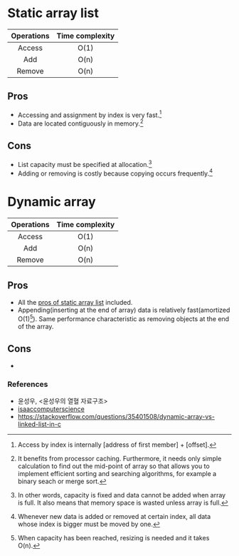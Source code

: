 # Static array list

| Operations  | Time complexity |
| :---------: | :-------------: |
| Access      | O(1)            |
| Add         | O(n)            |
| Remove      | O(n)            |

## Pros

- Accessing and assignment by index is very fast.[^static_arraylist_pros_1]
- Data are located contiguously in memory.[^static_arraylist_pros_2]

## Cons

- List capacity must be specified at allocation.[^static_arraylist_cons_1]
- Adding or removing is costly because copying occurs frequently.[^static_arraylist_cons_2]

# Dynamic array

| Operations  | Time complexity |
| :---------: | :-------------: |
| Access      | O(1)            |
| Add         | O(n)            |
| Remove      | O(n)            |

## Pros

- All the [pros of static array list](#pros) included.
- Appending(inserting at the end of array) data is relatively fast(amortized O(1)[^dynamic_arraylist_pros_1]). Same performance characteristic as removing objects at the end of the array.

## Cons

- 

### References

- 윤성우, <윤성우의 열혈 자료구조>
- [isaaccomputerscience][reference_link_1]
- https://stackoverflow.com/questions/35401508/dynamic-array-vs-linked-list-in-c

[reference_link_1]: <https://isaaccomputerscience.org/concepts/dsa_datastruct_list?examBoard=all&stage=all>

[^static_arraylist_pros_1]: Access by index is internally [address of first member] + [offset].
[^static_arraylist_pros_2]: It benefits from processor caching. Furthermore, it needs only simple calculation to find out the mid-point of array so that allows you to implement efficient sorting and searching algorithms, for example a binary seach or merge sort.
[^static_arraylist_cons_1]: In other words, capacity is fixed and data cannot be added when array is full. It also means that memory space is wasted unless array is full.
[^static_arraylist_cons_2]: Whenever new data is added or removed at certain index, all data whose index is bigger must be moved by one.
[^dynamic_arraylist_pros_1]: When capacity has been reached, resizing is needed and it takes O(n).
